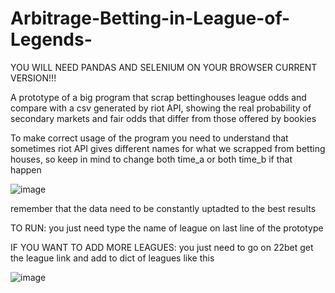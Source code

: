 # Arbitrage-Betting-in-League-of-Legends-
YOU WILL NEED PANDAS AND SELENIUM ON YOUR BROWSER CURRENT VERSION!!!


A prototype of a big program that scrap bettinghouses league odds and compare with a csv generated by riot API, showing the real probability of secondary markets and fair odds that differ from those offered by bookies  


To make correct usage of the program you need to understand that sometimes riot API gives different names for what we scrapped from betting houses, so keep in mind to change both time_a or both time_b if that happen 

![image](https://user-images.githubusercontent.com/67029029/226680370-f7644a9a-088d-4ea9-a213-b54c8eedbdfd.png)

remember that the data need to be constantly uptadted to the best results




TO RUN: you just need type the name of league on last line of the prototype


IF YOU WANT TO ADD MORE LEAGUES: you just need to go on 22bet get the league link and add to dict of leagues like this

![image](https://user-images.githubusercontent.com/67029029/226681307-ac350eed-035f-427b-93ed-f97a58079e2e.png)

